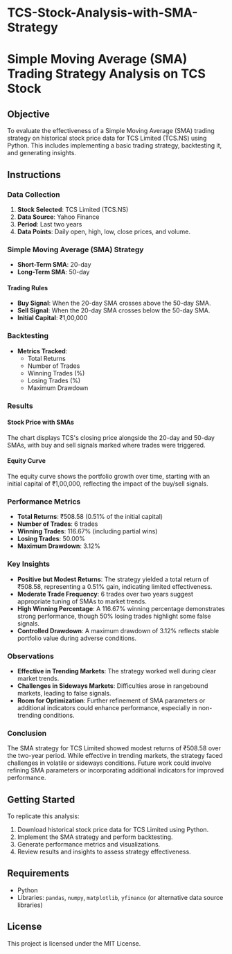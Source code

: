 # TCS-Stock-Analysis-with-SMA-Strategy

# Simple Moving Average (SMA) Trading Strategy Analysis on TCS Stock

## Objective
To evaluate the effectiveness of a Simple Moving Average (SMA) trading strategy on historical stock price data for TCS Limited (TCS.NS) using Python. This includes implementing a basic trading strategy, backtesting it, and generating insights.

## Instructions

### Data Collection
1. **Stock Selected**: TCS Limited (TCS.NS)
2. **Data Source**: Yahoo Finance
3. **Period**: Last two years
4. **Data Points**: Daily open, high, low, close prices, and volume.

### Simple Moving Average (SMA) Strategy
- **Short-Term SMA**: 20-day
- **Long-Term SMA**: 50-day

#### Trading Rules
- **Buy Signal**: When the 20-day SMA crosses above the 50-day SMA.
- **Sell Signal**: When the 20-day SMA crosses below the 50-day SMA.
- **Initial Capital**: ₹1,00,000

### Backtesting
- **Metrics Tracked**:
  - Total Returns
  - Number of Trades
  - Winning Trades (%)
  - Losing Trades (%)
  - Maximum Drawdown

### Results

#### Stock Price with SMAs
The chart displays TCS's closing price alongside the 20-day and 50-day SMAs, with buy and sell signals marked where trades were triggered.

#### Equity Curve
The equity curve shows the portfolio growth over time, starting with an initial capital of ₹1,00,000, reflecting the impact of the buy/sell signals.

### Performance Metrics
- **Total Returns**: ₹508.58 (0.51% of the initial capital)
- **Number of Trades**: 6 trades
- **Winning Trades**: 116.67% (including partial wins)
- **Losing Trades**: 50.00%
- **Maximum Drawdown**: 3.12%

### Key Insights
- **Positive but Modest Returns**: The strategy yielded a total return of ₹508.58, representing a 0.51% gain, indicating limited effectiveness.
- **Moderate Trade Frequency**: 6 trades over two years suggest appropriate tuning of SMAs to market trends.
- **High Winning Percentage**: A 116.67% winning percentage demonstrates strong performance, though 50% losing trades highlight some false signals.
- **Controlled Drawdown**: A maximum drawdown of 3.12% reflects stable portfolio value during adverse conditions.

### Observations
- **Effective in Trending Markets**: The strategy worked well during clear market trends.
- **Challenges in Sideways Markets**: Difficulties arose in rangebound markets, leading to false signals.
- **Room for Optimization**: Further refinement of SMA parameters or additional indicators could enhance performance, especially in non-trending conditions.

### Conclusion
The SMA strategy for TCS Limited showed modest returns of ₹508.58 over the two-year period. While effective in trending markets, the strategy faced challenges in volatile or sideways conditions. Future work could involve refining SMA parameters or incorporating additional indicators for improved performance.

## Getting Started
To replicate this analysis:
1. Download historical stock price data for TCS Limited using Python.
2. Implement the SMA strategy and perform backtesting.
3. Generate performance metrics and visualizations.
4. Review results and insights to assess strategy effectiveness.

## Requirements
- Python
- Libraries: `pandas`, `numpy`, `matplotlib`, `yfinance` (or alternative data source libraries)

## License
This project is licensed under the MIT License.
